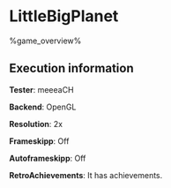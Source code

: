 # LittleBigPlanet

%game_overview%

## Execution information

**Tester**: meeeaCH

**Backend**: OpenGL

**Resolution**: 2x

**Frameskipp**: Off

**Autoframeskipp**: Off

**RetroAchievements**: It has achievements.